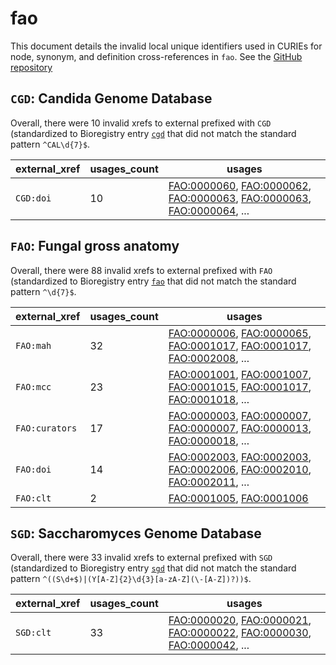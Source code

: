 # fao

This document details the invalid local unique identifiers used in CURIEs
for node, synonym, and definition cross-references in `fao`. See the [GitHub repository](https://github.com/obophenotype/fungal-anatomy-ontology)


## `CGD`: Candida Genome Database

Overall, there were 10 invalid
xrefs to external prefixed with `CGD` (standardized to Bioregistry
entry [`cgd`]((https://bioregistry.io/cgd)) that
did not match the standard pattern `^CAL\d{7}$`.

| external_xref   |   usages_count | usages                                                                                                                                                                                                                                                             |
|-----------------|----------------|--------------------------------------------------------------------------------------------------------------------------------------------------------------------------------------------------------------------------------------------------------------------|
| `CGD:doi`       |             10 | [FAO:0000060](https://bioregistry.io/FAO:0000060), [FAO:0000062](https://bioregistry.io/FAO:0000062), [FAO:0000063](https://bioregistry.io/FAO:0000063), [FAO:0000063](https://bioregistry.io/FAO:0000063), [FAO:0000064](https://bioregistry.io/FAO:0000064), ... |

## `FAO`: Fungal gross anatomy

Overall, there were 88 invalid
xrefs to external prefixed with `FAO` (standardized to Bioregistry
entry [`fao`]((https://bioregistry.io/fao)) that
did not match the standard pattern `^\d{7}$`.

| external_xref   |   usages_count | usages                                                                                                                                                                                                                                                             |
|-----------------|----------------|--------------------------------------------------------------------------------------------------------------------------------------------------------------------------------------------------------------------------------------------------------------------|
| `FAO:mah`       |             32 | [FAO:0000006](https://bioregistry.io/FAO:0000006), [FAO:0000065](https://bioregistry.io/FAO:0000065), [FAO:0001017](https://bioregistry.io/FAO:0001017), [FAO:0001017](https://bioregistry.io/FAO:0001017), [FAO:0002008](https://bioregistry.io/FAO:0002008), ... |
| `FAO:mcc`       |             23 | [FAO:0001001](https://bioregistry.io/FAO:0001001), [FAO:0001007](https://bioregistry.io/FAO:0001007), [FAO:0001015](https://bioregistry.io/FAO:0001015), [FAO:0001017](https://bioregistry.io/FAO:0001017), [FAO:0001018](https://bioregistry.io/FAO:0001018), ... |
| `FAO:curators`  |             17 | [FAO:0000003](https://bioregistry.io/FAO:0000003), [FAO:0000007](https://bioregistry.io/FAO:0000007), [FAO:0000007](https://bioregistry.io/FAO:0000007), [FAO:0000013](https://bioregistry.io/FAO:0000013), [FAO:0000018](https://bioregistry.io/FAO:0000018), ... |
| `FAO:doi`       |             14 | [FAO:0002003](https://bioregistry.io/FAO:0002003), [FAO:0002003](https://bioregistry.io/FAO:0002003), [FAO:0002006](https://bioregistry.io/FAO:0002006), [FAO:0002010](https://bioregistry.io/FAO:0002010), [FAO:0002011](https://bioregistry.io/FAO:0002011), ... |
| `FAO:clt`       |              2 | [FAO:0001005](https://bioregistry.io/FAO:0001005), [FAO:0001006](https://bioregistry.io/FAO:0001006)                                                                                                                                                               |

## `SGD`: Saccharomyces Genome Database

Overall, there were 33 invalid
xrefs to external prefixed with `SGD` (standardized to Bioregistry
entry [`sgd`]((https://bioregistry.io/sgd)) that
did not match the standard pattern `^((S\d+$)|(Y[A-Z]{2}\d{3}[a-zA-Z](\-[A-Z])?))$`.

| external_xref   |   usages_count | usages                                                                                                                                                                                                                                                             |
|-----------------|----------------|--------------------------------------------------------------------------------------------------------------------------------------------------------------------------------------------------------------------------------------------------------------------|
| `SGD:clt`       |             33 | [FAO:0000020](https://bioregistry.io/FAO:0000020), [FAO:0000021](https://bioregistry.io/FAO:0000021), [FAO:0000022](https://bioregistry.io/FAO:0000022), [FAO:0000030](https://bioregistry.io/FAO:0000030), [FAO:0000042](https://bioregistry.io/FAO:0000042), ... |


